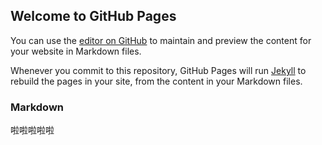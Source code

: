 ## Welcome to GitHub Pages

You can use the [editor on GitHub](https://github.com/dabaicaizaici/..................../edit/master/index.md) to maintain and preview the content for your website in Markdown files.

Whenever you commit to this repository, GitHub Pages will run [Jekyll](https://jekyllrb.com/) to rebuild the pages in your site, from the content in your Markdown files.

### Markdown
啦啦啦啦啦
